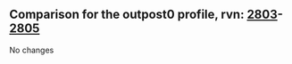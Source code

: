 ## Comparison for the outpost0 profile, rvn: [2803](https://github.com/PRO100KatYT/FortniteProfileRevisions/tree/main/profiles/outpost0/2803%20outpost0.json)-[2805](https://github.com/PRO100KatYT/FortniteProfileRevisions/tree/main/profiles/outpost0/2805%20outpost0.json)

No changes
